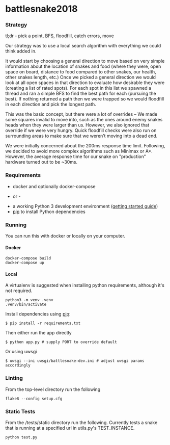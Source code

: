 # battlesnake2018

### Strategy

tl;dr - pick a point, BFS, floodfill, catch errors, move

Our strategy was to use a local search algorithm with everything we could think added in.

It would start by choosing a general direction to move based on very simple information about the location of snakes and food (where they were, open space on board, distance to food compared to other snakes, our health, other snakes length, etc.) Once we picked a general direction we would look at all open spaces in that direction to evaluate how desirable they were (creating a list of rated spots). For each spot in this list we spawned a thread and ran a simple BFS to find the best path for each (pursuing the best). If nothing returned a path then we were trapped so we would floodfill in each direction and pick the longest path.

This was the basic concept, but there were a lot of overrides – We made some squares invalid to move into, such as the ones around enemy snakes heads when they were larger than us. However, we also ignored that override if we were very hungry. Quick floodfill checks were also run on surrounding areas to make sure that we weren’t moving into a dead end.

We were initially concerned about the 200ms response time limit. Following, we decided to avoid more complex algorithms such as Minimax or A*. However, the average response time for our snake on "production" hardware turned out to be ~30ms.

### Requirements

* docker and optionally docker-compose

- or -

* a working Python 3 development environment ([getting started guide](http://hackercodex.com/guide/python-development-environment-on-mac-osx/))
* [pip](https://pip.pypa.io/en/latest/installing.html) to install Python dependencies

### Running
You can run this with docker or locally on your computer.

#### Docker
```
docker-compose build
docker-compose up
```

#### Local

A virtualenv is suggested when installing python requirements, although it's not required.
```
python3 -m venv .venv
.venv/bin/activate

```

Install dependencies using [pip](https://pip.pypa.io/en/latest/installing.html):
```
$ pip install -r requirements.txt
```

Then either run the app directly
```
$ python app.py # supply PORT to override default
```

Or using uwsgi
```
$ uwsgi --ini uwsgi/battlesnake-dev.ini # adjust uwsgi params accordingly
```

### Linting

From the top-level directory run the following
```
flake8 --config setup.cfg
```

### Static Tests

From the /tests/static directory run the following.
Currently tests a snake that is running at a specified url in utils.py's TEST_INSTANCE.
```
python test.py
```
